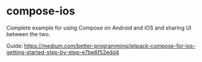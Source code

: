 # compose-ios
Complete example for using Compose on Android and iOS and sharing UI between the two.

Guide: https://medium.com/better-programming/jetpack-compose-for-ios-getting-started-step-by-step-e7be6f52edd4
